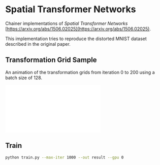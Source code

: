 # Spatial Transformer Networks

Chainer implementations of *Spatial Transformer Networks*  [https://arxiv.org/abs/1506.02025](https://arxiv.org/abs/1506.02025).


This implementation tries to reproduce the distorted MNIST dataset described in the original paper.

## Transformation Grid Sample

An animation of the transformation grids from iteration 0 to 200 using a batch size of 128.

![](example/training.py)


## Train

```bash
python train.py --max-iter 1000 --out result --gpu 0
```
